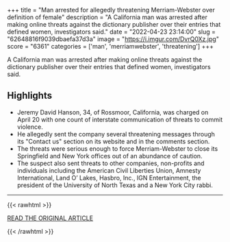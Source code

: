 +++
title = "Man arrested for allegedly threatening Merriam-Webster over definition of female"
description = "A California man was arrested after making online threats against the dictionary publisher over their entries that defined women, investigators said."
date = "2022-04-23 23:14:00"
slug = "62648816f9039dbaefa37d3a"
image = "https://i.imgur.com/DvrQ0Xz.jpg"
score = "6361"
categories = ['man', 'merriamwebster', 'threatening']
+++

A California man was arrested after making online threats against the dictionary publisher over their entries that defined women, investigators said.

## Highlights

- Jeremy David Hanson, 34, of Rossmoor, California, was charged on April 20 with one count of interstate communication of threats to commit violence.
- He allegedly sent the company several threatening messages through its "Contact us" section on its website and in the comments section.
- The threats were serious enough to force Merriam-Webster to close its Springfield and New York offices out of an abundance of caution.
- The suspect also sent threats to other companies, non-profits and individuals including the American Civil Liberties Union, Amnesty International, Land O’ Lakes, Hasbro, Inc., IGN Entertainment, the president of the University of North Texas and a New York City rabbi.

---

{{< rawhtml >}}
  <p class="article-category">
    <a target="_blank" href="https://abcnews.go.com/US/man-arrested-allegedly-threatening-merriam-webster-definition-female/story?id=84253350">READ THE ORIGINAL ARTICLE</a>
  </p>
{{< /rawhtml >}}
